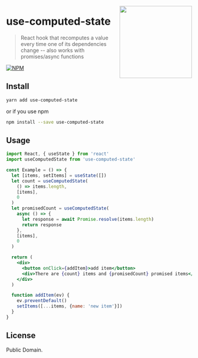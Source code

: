 <a href="https://nbd.wtf"><img align="right" height="196" src="https://user-images.githubusercontent.com/1653275/194609043-0add674b-dd40-41ed-986c-ab4a2e053092.png" /></a>

# use-computed-state

> React hook that recomputes a value every time one of its dependencies change -- also works with promises/async functions

[![NPM](https://img.shields.io/npm/v/use-computed-state.svg)](https://www.npmjs.com/package/use-computed-state)

## Install

```bash
yarn add use-computed-state
```

or if you use npm

```bash
npm install --save use-computed-state
```

## Usage

```jsx
import React, { useState } from 'react'
import useComputedState from 'use-computed-state'

const Example = () => {
  let [items, setItems] = useState([])
  let count = useComputedState(
    () => items.length,
    [items],
    0
  )
  let promisedCount = useComputedState(
    async () => {
      let response = await Promise.resolve(items.length)
      return response
    },
    [items],
    0
  )

  return (
    <div>
      <button onClick={addItem}>add item</button>
      <div>There are {count} items and {promisedCount} promised items</div>
    </div>
  )

  function addItem(ev) {
    ev.preventDefault()
    setItems([...items, {name: 'new item'}])
  }
}
```

## License

Public Domain.
